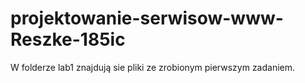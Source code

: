 # projektowanie-serwisow-www-Reszke-185ic
W folderze lab1 znajdują sie pliki ze zrobionym pierwszym zadaniem.

